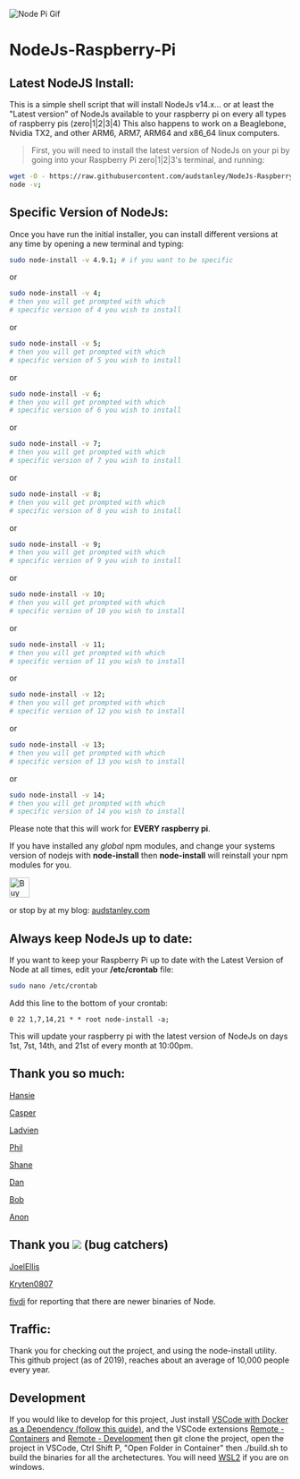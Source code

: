 
![Node Pi Gif](https://raw.githubusercontent.com/audstanley/NodeJs-Raspberry-Pi/master/node-pi-gif.gif)

# NodeJs-Raspberry-Pi

## Latest NodeJS Install:
This is a simple shell script that will install NodeJs v14.x... or at least the "Latest version" of NodeJs available to your raspberry pi on every all types of raspberry pis (zero|1|2|3|4) This also happens to work on a Beaglebone, Nvidia TX2, and other ARM6, ARM7, ARM64 and x86_64 linux computers.<p>  

>First, you will need to install the latest version of NodeJs on your pi by going into your Raspberry Pi zero|1|2|3's terminal, and running: <p>

```sh
wget -O - https://raw.githubusercontent.com/audstanley/NodeJs-Raspberry-Pi/master/Install-Node.sh | sudo bash;
node -v;
```
<p>

## Specific Version of NodeJs:
Once you have run the initial installer, you can install different versions at any time by opening a new terminal and typing:
```sh
sudo node-install -v 4.9.1; # if you want to be specific
```
or
```sh
sudo node-install -v 4;
# then you will get prompted with which 
# specific version of 4 you wish to install
```
or
```sh
sudo node-install -v 5;
# then you will get prompted with which 
# specific version of 5 you wish to install
```
or
```sh
sudo node-install -v 6;
# then you will get prompted with which 
# specific version of 6 you wish to install
```
or
```sh
sudo node-install -v 7;
# then you will get prompted with which 
# specific version of 7 you wish to install
```
or
```sh
sudo node-install -v 8;
# then you will get prompted with which 
# specific version of 8 you wish to install
```
or
```sh
sudo node-install -v 9;
# then you will get prompted with which 
# specific version of 9 you wish to install
```
or
```sh
sudo node-install -v 10;
# then you will get prompted with which 
# specific version of 10 you wish to install
```

or
```sh
sudo node-install -v 11;
# then you will get prompted with which 
# specific version of 11 you wish to install
```

or
```sh
sudo node-install -v 12;
# then you will get prompted with which 
# specific version of 12 you wish to install
```

or
```sh
sudo node-install -v 13;
# then you will get prompted with which 
# specific version of 13 you wish to install
```

or
```sh
sudo node-install -v 14;
# then you will get prompted with which 
# specific version of 14 you wish to install
```

Please note that this will work for **EVERY raspberry pi**.

If you have installed any *global* npm modules, and change your systems version of nodejs with **node-install** then **node-install** will reinstall your npm modules for you.

<a href='https://ko-fi.com/A687KA8' target='_blank'><img height='36' style='border:0px;height:36px;' src='https://az743702.vo.msecnd.net/cdn/kofi4.png?v=f' border='0' alt='Buy Me a Coffee at ko-fi.com' /></a>

or stop by at my blog: [audstanley.com](http://www.audstanley.com)


## Always keep NodeJs up to date:

If you want to keep your Raspberry Pi up to date with the Latest Version of Node at all times, edit  your **/etc/crontab** file:

```bash
sudo nano /etc/crontab
```

Add this line to the bottom of your crontab:

```cron
0 22 1,7,14,21 * * root node-install -a;
```
This will update your raspberry pi with the latest version of NodeJs on days 1st, 7st, 14th, and 21st of every month at 10:00pm.

## Thank you so much:

[Hansie](https://Ko-fi.com/home/coffeeshop?txid=d40b4253-995a-4bd7-9eea-e56bf463ddbe&mode=public&img=ogsomeoneboughtme)

[Casper](https://Ko-fi.com/home/coffeeshop?txid=8504b181-2138-45e8-9a3a-66414828b024&mode=public&img=ogsomeoneboughtme)

[Ladvien](https://Ko-fi.com/home/coffeeshop?txid=025faeb3-d715-4d0c-8cf9-ce0f7bf4e1bf&mode=public&img=ogsomeoneboughtme)

[Phil](https://Ko-fi.com/home/coffeeshop?txid=ea3fc9e8-1e81-4198-a555-a595e3eeae76&mode=public&img=ogsomeoneboughtme)

[Shane](https://Ko-fi.com/home/coffeeshop?txid=c0356500-6d0d-452f-a93e-2974f8987e26&mode=public&img=ogsomeoneboughtme)

[Dan](https://Ko-fi.com/home/coffeeshop?txid=d486abde-c02d-454f-a602-025672a835c8&mode=public&img=ogsomeoneboughtme)

[Bob](https://Ko-fi.com/home/coffeeshop?txid=98c46da8-45bb-478d-b44e-df9257b87edb&mode=public&img=ogsomeoneboughtme)

[Anon](https://Ko-fi.com/home/coffeeshop?txid=e119b3ef-4171-4beb-a2dc-97d67bf09122&mode=public&img=ogsomeoneboughtme)

## Thank you ![](https://cdn4.iconfinder.com/data/icons/bug-fix/512/qa-quality-assurance-bug-15-128.png) (bug catchers)

[JoelEllis](https://github.com/JoelEllis)
  
[Kryten0807](https://github.com/Kryten0807)

[fivdi](https://github.com/fivdi) for reporting that there are newer binaries of Node.
  
## Traffic:

Thank you for checking out the project, and using the node-install utility.  This github project (as of 2019), reaches about an average of 10,000 people every year.


## Development

If you would like to develop for this project, Just install [VSCode with Docker as a Dependency (follow this guide)](https://code.visualstudio.com/docs/remote/containers), and the VSCode extensions [Remote - Containers](https://marketplace.visualstudio.com/items?itemName=ms-vscode-remote.remote-containers) and [Remote - Development](https://marketplace.visualstudio.com/items?itemName=ms-vscode-remote.vscode-remote-extensionpack) then git clone the project, open the project in VSCode, Ctrl Shift P, "Open Folder in Container" then ./build.sh to build the binaries for all the archetectures. You will need [WSL2](https://docs.docker.com/docker-for-windows/wsl/) if you are on windows.